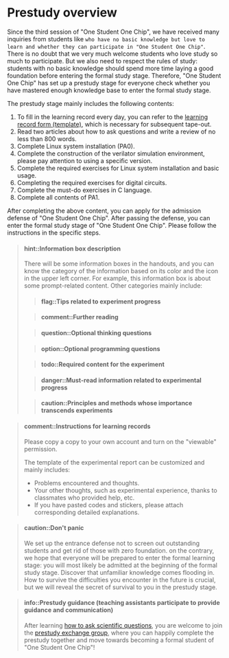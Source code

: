 <!-- # 预学习概述 -->

# Prestudy overview

<!-- 从第三期"一生一芯"开始, 我们收到了很多同学类似`我零基础, 但很热爱学习, 能否参加"一生一芯"`的询问.
毫无疑问, 我们非常欢迎如此热爱学习的同学参加.
但我们也需要尊重学习的规律: 零基础的同学按道理就应该花更多的时间把基础打好, 然后再进入正式的学习阶段.
因此"一生一芯"设置了预学习阶段, 供大家检查自己是否已经掌握了足够的知识基础来进入正式的学习阶段. -->

Since the third session of "One Student One Chip", we have received many inquiries from students like `who have no basic knowledge but love to learn and whether they can participate in "One Student One Chip"`. There is no doubt that we very much welcome students who love study so much to participate. But we also need to respect the rules of study: students with no basic knowledge should spend more time laying a good foundation before entering the formal study stage. Therefore, "One Student One Chip" has set up a prestudy stage for everyone check whether you have mastered enough knowledge base to enter the formal study stage.

<!-- 预学习阶段主要包含以下内容:
1. 每天填写学习记录, 可参考[学习记录表(模板)](https://docs.qq.com/sheet/DT2RPaWFzVGlzaG1T)，这是后续流片所必须的
1. 阅读两篇关于如何提问的文章, 编写一篇不少于800字的读后感
1. 完成Linux系统安装(PA0)
1. 完成verilator仿真环境搭建,注意使用特定版本
1. 完成Linux系统安装和基本使用部分的必做习题
1. 完成数字电路必做习题
1. 完成C语言必做习题
1. 完成PA1所有内容 -->

The prestudy stage mainly includes the following contents:
1. To fill in the learning record every day, you can refer to the [learning record form (template)](https://docs.qq.com/sheet/DT2RPaWFzVGlzaG1T), which is necessary for subsequent tape-out.
1. Read two articles about how to ask questions and write a review of no less than 800 words.
1. Complete Linux system installation (PA0).
1. Complete the construction of the verilator simulation environment, please pay attention to using a specific version.
1. Complete the required exercises for Linux system installation and basic usage.
1. Completing the required exercises for digital circuits.
1. Complete the must-do exercises in C language.
1. Complete all contents of PA1.

<!--
预学习的过程可以参考[第五期一生一芯系列视频](https://space.bilibili.com/2107852263/channel/collectiondetail?sid=690279)来学习，学习的过程中就可以动手实践了.
-->
<!--
完成上述内容后, 你就可以申请"一生一芯"入学答辩, 通过答辩即可进入"一生一芯"的正式学习阶段.
具体步骤请按照讲义指导操作. -->

After completing the above content, you can apply for the admission defense of "One Student One Chip". After passing the defense, you can enter the formal study stage of "One Student One Chip". Please follow the instructions in the specific steps.

<!-- > #### hint::信息框说明
> 讲义中会出现一些信息框, 根据其颜色和左上角的图标可以得知信息的类别.
> 例如本信息框就是一些提示相关的内容. 其它类别主要还有
> > #### flag::实验进度相关的提示
>
> > #### comment::扩展阅读
>
> > #### question::选做思考题
>
> > #### option::选做编程题
>
> > #### todo::实验必做内容
>
> > #### danger::实验进度相关的必读信息
>
> > #### caution::重要性超越实验的原则与方法
-->

> #### hint::Information box description
> There will be some information boxes in the handouts, and you can know the category of the information based on its color and the icon in the upper left corner. For example, this information box is about some prompt-related content. Other categories mainly include:
> > #### flag::Tips related to experiment progress
>
> > #### comment::Further reading
>
> > #### question::Optional thinking questions
>
> > #### option::Optional programming questions
>
> > #### todo::Required content for the experiment
>
> > #### danger::Must-read information related to experimental progress
>
> > #### caution::Principles and methods whose importance transcends experiments

<!-- > #### comment::学习记录须知
>
> 请大家复制一份到自己的账号，并打开 “可查看” 权限
>
> 实验报告的模板可自定义，主要包括：
>  * 遇到的问题和思考
>  * 你的其它想法, 例如实验心得, 对提供帮助的同学的感谢等
>  * 如果有粘贴代码和贴图，请附上对应的详细解释 -->

> #### comment::Instructions for learning records
>
> Please copy a copy to your own account and turn on the "viewable" permission.
>
> The template of the experimental report can be customized and mainly includes:
> * Problems encountered and thoughts.
> * Your other thoughts, such as experimental experience, thanks to classmates who provided help, etc.
> * If you have pasted codes and stickers, please attach corresponding detailed explanations.

<!-- > #### caution::不用慌
> 我们设置入学答辩, 并不是为了筛选出优秀的同学, 而把零基础的同学刷掉;
> 相反, 我们是希望大家做好进入正式学习阶段的准备:
> 你很可能会在正式学习阶段的一开始就发现陌生的知识像潮水一般涌来.
> 如何在将来遇到的困难中存活下来是至关重要的,
> 但我们在预学习阶段就会给大家透露存活的秘诀. -->

> #### caution::Don't panic
> We set up the entrance defense not to screen out outstanding students and get rid of those with zero foundation. on the contrary, we hope that everyone will be prepared to enter the formal learning stage: you will most likely be admitted at the beginning of the formal study stage. Discover that unfamiliar knowledge comes flooding in. How to survive the difficulties you encounter in the future is crucial, but we will reveal the secret of survival to you in the prestudy stage.

<!-- > #### info::预学习指导（助教参与，提供指导和交流）
> 在学会[如何科学提问](./0.1.md)之后，欢迎加入[预学习交流群](https://docs.qq.com/doc/DSU1teVZLR1hDcG9P)，在这里一起愉快地完成预学习，向成为一生一芯正式学员迈进！ -->

> #### info::Prestudy guidance (teaching assistants participate to provide guidance and communication)
> After learning [how to ask scientific questions](./0.1.md), you are welcome to join the [prestudy exchange group](https://docs.qq.com/doc/DSU1teVZLR1hDcG9P), where you can happily complete the prestudy together and move towards becoming a formal student of "One Student One Chip"!
